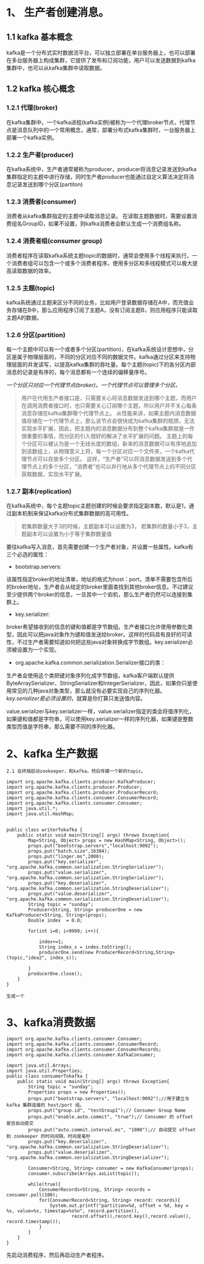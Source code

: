 # 1、 生产者创建消息。
## 1.1 kafka 基本概念
kafka是一个分布式实时数据流平台，可以独立部署在单台服务器上，也可以部署在多台服务器上构成集群，它提供了发布和订阅功能，用户可以发送数据到kafka集群中，也可以从kafka集群中读取数据。
## 1.2 kafka 核心概念 
### 1.2.1 代理(broker)
在kafka集群中，一个kafka进程(kafka实例)被称为一个代理broker节点，代理节点是消息队列中的一个常用概念，通常，部署分布式kafka集群时，一台服务器上部署一个kafka实例。
### 1.2.2 生产者(producer)
在kafka系统中，生产者通常被称为producer，producer将消息记录发送到kafka集群指定的主题中进行存储，同时生产者producer也能通过自定义算法决定将消息记录发送到哪个分区(partiton)
### 1.2.3 消费者(consumer)
消费者从kafka集群指定的主题中读取消息记录。
在读取主题数据时，需要设置消费组名GroupID，如果不设置，则kafka消费者会默认生成一个消费组名称。
### 1.2.4 消费者组(consumer group)
消费者程序在读取kafka系统主题topic的数据时，通常会使用多个线程来执行。一个消费者组可以包含一个或多个消费者程序。使用多分区和多线程模式可以极大提高读取数据的效率。
### 1.2.5 主题(topic)
kafka系统通过主题来区分不同的业务，比如用户登录数据存储在A中，而充值业务存储在B中，那么应用程序订阅了主题A，没有订阅主题B，则应用程序只能读取主题A的数据。
### 1.2.6 分区(partition)
每一个主题中可以有一个或者多个分区(partition)，在kafka系统设计思想中，分区是属于物理层面的，不同的分区对应不同的数据文件。kafka通过分区来支持物理层面的并发读写，以提高kafka集群的吞吐量。每个主题(topic)下的各分区内部消息的记录是有序的，每个消息都有一个连续的偏移量序号。

*一个分区只对应一个代理节点(broker)。一个代理节点可以管理多个分区。*

>用户在代用生产者接口是，只需要关心将消息数据发送到哪个主题，而用户在调用消费者接口时，也只需要关心订阅哪个主题，所以用户并不关心每条消息存储在kafka集群哪个代理节点上。
从性能来讲，如果主题内消息数据值存储在一个代理节点上，那么该节点会很快成为kafka集群的瓶颈，无法实现水平扩展，因此，把主题内的消息数据分布到整个kafka集群就是一件很重要的事情，而分区的引入很好的解决了水平扩展的问题。
主题上的每个分区可以被认为是一个无线长度的数组，新来的消息数据可以有序地追加到该数组上，从物理意义上将，每一个分区对应一个文件夹，一个kafka代理节点可以存放多个分区。
这样，“生产者”可以将消息数据发送到多个代理节点上的多个分区，“消费者”也可以并行地从多个代理节点上的不同分区获取数据，实现水平扩展。
### 1.2.7 副本(replication)
在kafka系统中，每个主题topic主题创建的时候会要求指定副本数，默认是1，通过副本机制来保证kafka分布式集群数据的高可用性。
>若集群数量大于3的时候，主题副本可以设置为3，
>若集群的数量小于3，主题副本可以设置为小于等于集群数量值

要往kafka写入消息，首先需要创建一个生产者对象，并设置一些属性。kafka有三个必选的属性：

- bootstrap.servers: 

该属性指定broker的地址清单，地址的格式为host：port，清单不需要包含所后的broker地址，生产者会从给定的broker里面查找到其他broker信息。不过建议至少提供两个broker的信息，一旦其中一个宕机，那么生产者仍然可以连接到集群上。

- key.serializer: 

broker希望接收到的信息的键和值都是字节数组。生产者接口允许使用参数化类型，因此可以把java对象作为键和值发送给broker。这样的代码具有良好的可读性，不过生产者需要知道如何把这些java对象转换成字节数组。key.serializer必须被设置为一个实现。

- org.apache.kafka.common.serialization.Serializer接口的类：

生产者会使用这个类把键对象序列化成字节数组，kafka客户端默认提供ByteArraySerializer、StringSerializer和IntegerSerializer，因此，如果你只是使用常见的几种java对象类型，那么就没有必要实现自己的序列化器。*key.serializer是必须设置的*，就算是你打算只发送值内容。

value.serializer与key.serializer一样，value.serializer指定的类会将值序列化，如果键和值都是字符串，可以使用key.serializer一样的序列化器，如果键是整数类型而值是字符串，那么需要不同的序列化器。


# 2、kafka 生产数据
```
2.1 在终端启动zookeeper，和kafka，然后传建一个新的topic。

import org.apache.kafka.clients.producer.KafkaProducer;
import org.apache.kafka.clients.producer.Producer;
import org.apache.kafka.clients.producer.ProducerRecord;
import org.apache.kafka.clients.consumer.ConsumerRecord;
import org.apache.kafka.clients.consumer.Consumer;
import java.util.*;
import java.util.HashMap;


public class writerTokafka {
    public static void main(String[] args) throws Exception{
        Map<String, Object> props = new HashMap<String, Object>();
        props.put("bootstrap.servers","localhost:9092");
        props.put("batch.size",16384);
        props.put("linger.ms",2000);
        props.put("key.serializer", "org.apache.kafka.common.serialization.StringSerializer");
        props.put("value.serializer", "org.apache.kafka.common.serialization.StringSerializer");
        props.put("key.deserializer", "org.apache.kafka.common.serialization.StringDeserializer");
        props.put("value.deserializer", "org.apache.kafka.common.serialization.StringDeserializer");
        String topic = "sunday";
        Producer<String, String> producerOne = new KafkaProducer<String, String>(props);
        Double index  = 0.0;

        for(int i=0; i<9999; i++){

            index+=1;
            String index_s = index.toString();
            producerOne.send(new ProducerRecord<String,String>(topic,"idea2", index_s));

        }
        producerOne.close();
    }
}

生成一个
```
# 3、kafka消费数据

```
import org.apache.kafka.clients.consumer.Consumer;
import org.apache.kafka.clients.consumer.ConsumerRecord;
import org.apache.kafka.clients.consumer.ConsumerRecords;
import org.apache.kafka.clients.consumer.KafkaConsumer;

import java.util.Arrays;
import java.util.Properties;
public class consumerTokafka {
    public static void main(String[] args) throws Exception{
        String topic = "sunday";
        Properties props = new Properties();
        props.put("bootstrap.servers", "localhost:9092");//用于建立与 kafka 集群连接的 host/port 组。
        props.put("group.id", "testGroup1");// Consumer Group Name
        props.put("enable.auto.commit", "true");// Consumer 的 offset 是否自动提交
        props.put("auto.commit.interval.ms", "1000");// 自动提交 offset 到 zookeeper 的时间间隔，时间是毫秒
        props.put("key.deserializer", "org.apache.kafka.common.serialization.StringDeserializer");
        props.put("value.deserializer", "org.apache.kafka.common.serialization.StringDeserializer");

        Consumer<String, String> consumer = new KafkaConsumer(props);
        consumer.subscribe(Arrays.asList(topic));

        while(true){
            ConsumerRecords<String, String> records = consumer.poll(100);
            for(ConsumerRecord<String, String> record: records){
                System.out.printf("partition=%d, offset = %d, key = %s, value=%s, timestap=%s%n", record.partition(),
                        record.offset(),record.key(),record.value(), record.timestamp());
            }
        }
    }
}

```

先启动消费程序，然后再启动生产者程序。
